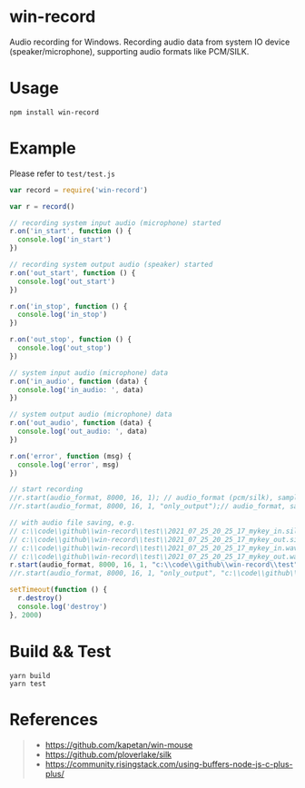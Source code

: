 # win-record

Audio recording for Windows.
Recording audio data from system IO device (speaker/microphone), supporting audio formats like PCM/SILK.

# Usage

```
npm install win-record
```

# Example

Please refer to `test/test.js`

```javascript
var record = require('win-record')

var r = record()

// recording system input audio (microphone) started
r.on('in_start', function () {
  console.log('in_start')
})

// recording system output audio (speaker) started
r.on('out_start', function () {
  console.log('out_start')
})

r.on('in_stop', function () {
  console.log('in_stop')
})

r.on('out_stop', function () {
  console.log('out_stop')
})

// system input audio (microphone) data
r.on('in_audio', function (data) {
  console.log('in_audio: ', data)
})

// system output audio (microphone) data
r.on('out_audio', function (data) {
  console.log('out_audio: ', data)
})

r.on('error', function (msg) {
  console.log('error', msg)
})

// start recording
//r.start(audio_format, 8000, 16, 1); // audio_format (pcm/silk), sample_rate, sample_bit, channel
//r.start(audio_format, 8000, 16, 1, "only_output");// audio_format, sample_rate, sample_bit, channel, only_input/only_output

// with audio file saving, e.g.
// c:\\code\\github\\win-record\\test\\2021_07_25_20_25_17_mykey_in.silk
// c:\\code\\github\\win-record\\test\\2021_07_25_20_25_17_mykey_out.silk
// c:\\code\\github\\win-record\\test\\2021_07_25_20_25_17_mykey_in.wav
// c:\\code\\github\\win-record\\test\\2021_07_25_20_25_17_mykey_out.wav
r.start(audio_format, 8000, 16, 1, "c:\\code\\github\\win-record\\test", "mykey"); // audio_format, sample_rate, sample_bit, channel, cache_dir, cache_key
//r.start(audio_format, 8000, 16, 1, "only_output", "c:\\code\\github\\win-record\\test", "mykey"); // audio_format, sample_rate, sample_bit, channel, only_input/only_output, cache_dir, cache_key

setTimeout(function () {
  r.destroy()
  console.log('destroy')
}, 2000)
```

# Build && Test

```
yarn build
yarn test
```

# References
> - https://github.com/kapetan/win-mouse
> - https://github.com/ploverlake/silk
> - https://community.risingstack.com/using-buffers-node-js-c-plus-plus/

